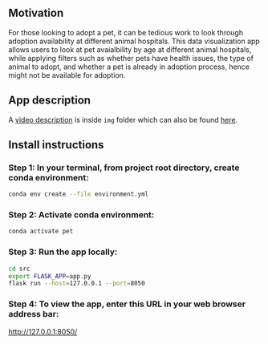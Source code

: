 ## Motivation
For those looking to adopt a pet, it can be tedious work to look through adoption availability at different animal hospitals. This data visualization app allows users to look at pet avaialbility by age at different animal hospitals, while applying filters such as whether pets have health issues, the type of animal to adopt, and whether a pet is already in adoption process, hence might not be available for adoption.

## App description
A [video description](https://github.com/UBC-MDS/DSCI-532-pet-adoption/blob/main/img/demo.mp4) is inside `img` folder which can also be found [here](https://www.dropbox.com/scl/fi/8kls3k9527hagl5aurehb/demo.mp4?rlkey=39k3y9yu9wmh15urvc28btcek&st=60gjhjn3&dl=0).

## Install instructions

### Step 1: In your terminal, from project root directory, create conda environment:
```bash
conda env create --file environment.yml
```

### Step 2: Activate conda environment:
```bash
conda activate pet
```

### Step 3: Run the app locally:
```bash
cd src
export FLASK_APP=app.py
flask run --host=127.0.0.1 --port=8050
```

### Step 4: To view the app, enter this URL in your web browser address bar:
http://127.0.0.1:8050/
